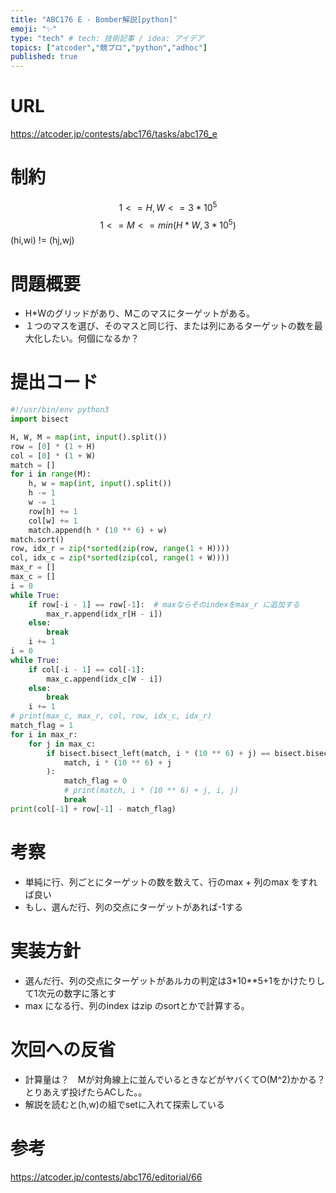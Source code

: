 ```yaml
---
title: "ABC176 E - Bomber解説[python]"
emoji: "✨"
type: "tech" # tech: 技術記事 / idea: アイデア
topics: ["atcoder","競プロ","python","adhoc"]
published: true
---
```


# URL
https://atcoder.jp/contests/abc176/tasks/abc176_e

# 制約
$$ 1<=H,W <= 3*10^{5}$$
$$ 1<= M<=min(H*W,3*10^{5}) $$
(hi,wi) != (hj,wj)
# 問題概要
- H*Wのグリッドがあり、Mこのマスにターゲットがある。
- １つのマスを選び、そのマスと同じ行、または列にあるターゲットの数を最大化したい。何個になるか？

# 提出コード
```python
#!/usr/bin/env python3
import bisect

H, W, M = map(int, input().split())
row = [0] * (1 + H)
col = [0] * (1 + W)
match = []
for i in range(M):
    h, w = map(int, input().split())
    h -= 1
    w -= 1
    row[h] += 1
    col[w] += 1
    match.append(h * (10 ** 6) + w)
match.sort()
row, idx_r = zip(*sorted(zip(row, range(1 + H))))
col, idx_c = zip(*sorted(zip(col, range(1 + W))))
max_r = []
max_c = []
i = 0
while True:
    if row[-i - 1] == row[-1]:  # maxならそのindexをmax_r に追加する
        max_r.append(idx_r[H - i])
    else:
        break
    i += 1
i = 0
while True:
    if col[-i - 1] == col[-1]:
        max_c.append(idx_c[W - i])
    else:
        break
    i += 1
# print(max_c, max_r, col, row, idx_c, idx_r)
match_flag = 1
for i in max_r:
    for j in max_c:
        if bisect.bisect_left(match, i * (10 ** 6) + j) == bisect.bisect_right(
            match, i * (10 ** 6) + j
        ):
            match_flag = 0
            # print(match, i * (10 ** 6) + j, i, j)
            break
print(col[-1] + row[-1] - match_flag)
```

# 考察
- 単純に行、列ごとにターゲットの数を数えて、行のmax + 列のmax をすれば良い
- もし、選んだ行、列の交点にターゲットがあれば-1する

# 実装方針
- 選んだ行、列の交点にターゲットがあルカの判定は3*10**5+1をかけたりして1次元の数字に落とす
- max になる行、列のindex はzip のsortとかで計算する。

# 次回への反省
- 計算量は？　Mが対角線上に並んでいるときなどがヤバくてO(M^2)かかる？　とりあえず投げたらACした。。
- 解説を読むと(h,w)の組でsetに入れて探索している

# 参考
https://atcoder.jp/contests/abc176/editorial/66
